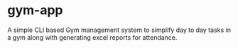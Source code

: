 # gym-app
A simple CLI based Gym management system to simplify day to day tasks in a gym along with generating excel reports for attendance.

